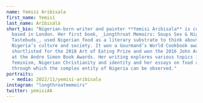 ```yaml
---
name: Yemisi Aribisala
first_name: Yemisí
last_name: Aríbisálà
short_bio: "Nigerian-born writer and painter **Yemisi Aribisala** is currently
  based in London. Her first book, _Longthroat Memoirs: Soups Sex & Nigerian
  Tastebuds_, used Nigerian food as a literary substrate to think about
  Nigeria’s culture and society. It won a Gourmand’s World Cookbook award, was
  shortlisted for the 2018 Art of Eating Prize and won the 2016 John Avery Prize
  at the Andre Simon Book Awards. Her writing explores various topics including
  feminism, Nigerian Christianity and identity and her essays on food are a lens
  through which the complex entity of Nigeria can be observed."
portraits:
  - media: 2022/11/yemisi-aribisala
instagram: "longthroatmemoirs"
twitter: yemisiAA
---
```

